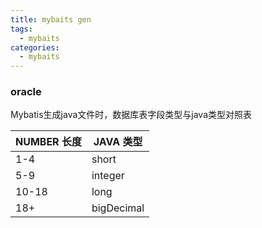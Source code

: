 ```yaml
---
title: mybaits gen
tags: 
  - mybaits
categories:
  - mybaits
---
```


### oracle

Mybatis生成java文件时，数据库表字段类型与java类型对照表

| NUMBER 长度 | JAVA 类型  |
| ----------- | ---------- |
| 1-4         | short      |
| 5-9         | integer    |
| 10-18       | long       |
| 18+         | bigDecimal |



